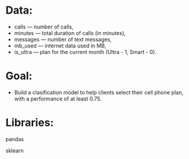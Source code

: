 # Data:

* сalls — number of calls,
* minutes — total duration of calls (in minutes), 
* messages — number of text messages, 
* mb_used — internet data used in MB,
* is_ultra — plan for the current month (Ultra - 1, Smart - 0).

# Goal:

* Build a clasification model to help clients select their cell phone plan, with a performance of at least 0.75.

# Libraries:

pandas

sklearn 
